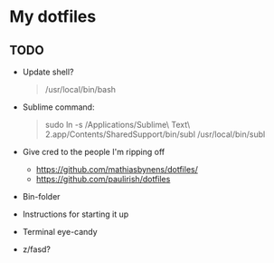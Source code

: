 # My dotfiles

## TODO
+ Update shell?
	> /usr/local/bin/bash

+ Sublime command:
	> sudo ln -s /Applications/Sublime\ Text\ 2.app/Contents/SharedSupport/bin/subl /usr/local/bin/subl

+ Give cred to the people I'm ripping off
	+ https://github.com/mathiasbynens/dotfiles/
	+ https://github.com/paulirish/dotfiles

+ Bin-folder

+ Instructions for starting it up

+ Terminal eye-candy

+ z/fasd?
